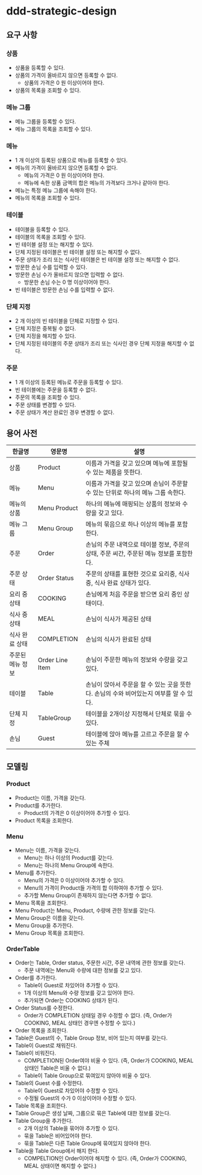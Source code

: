 # ddd-strategic-design

## 요구 사항

### 상품

* 상품을 등록할 수 있다.
* 상품의 가격이 올바르지 않으면 등록할 수 없다.
    * 상품의 가격은 0 원 이상이어야 한다.
* 상품의 목록을 조회할 수 있다.

### 메뉴 그룹

* 메뉴 그룹을 등록할 수 있다.
* 메뉴 그룹의 목록을 조회할 수 있다.

### 메뉴

* 1 개 이상의 등록된 상품으로 메뉴를 등록할 수 있다.
* 메뉴의 가격이 올바르지 않으면 등록할 수 없다.
    * 메뉴의 가격은 0 원 이상이어야 한다.
    * 메뉴에 속한 상품 금액의 합은 메뉴의 가격보다 크거나 같아야 한다.
* 메뉴는 특정 메뉴 그룹에 속해야 한다.
* 메뉴의 목록을 조회할 수 있다.

### 테이블

* 테이블을 등록할 수 있다.
* 테이블의 목록을 조회할 수 있다.
* 빈 테이블 설정 또는 해지할 수 있다.
* 단체 지정된 테이블은 빈 테이블 설정 또는 해지할 수 없다.
* 주문 상태가 조리 또는 식사인 테이블은 빈 테이블 설정 또는 해지할 수 없다.
* 방문한 손님 수를 입력할 수 있다.
* 방문한 손님 수가 올바르지 않으면 입력할 수 없다.
    * 방문한 손님 수는 0 명 이상이어야 한다.
* 빈 테이블은 방문한 손님 수를 입력할 수 없다.

### 단체 지정

* 2 개 이상의 빈 테이블을 단체로 지정할 수 있다.
* 단체 지정은 중복될 수 없다.
* 단체 지정을 해지할 수 있다.
* 단체 지정된 테이블의 주문 상태가 조리 또는 식사인 경우 단체 지정을 해지할 수 없다.

### 주문

* 1 개 이상의 등록된 메뉴로 주문을 등록할 수 있다.
* 빈 테이블에는 주문을 등록할 수 없다.
* 주문의 목록을 조회할 수 있다.
* 주문 상태를 변경할 수 있다.
* 주문 상태가 계산 완료인 경우 변경할 수 없다.

## 용어 사전

| 한글명 | 영문명 | 설명 |
| --- | --- | --- |
| 상품 | Product | 이름과 가격을 갖고 있으며 메뉴에 포함될 수 있는 제품을 뜻한다. |
| 메뉴 | Menu | 이름과 가격을 갖고 있으며 손님이 주문할 수 있는 단위로 하나의 메뉴 그룹 속한다. |
| 메뉴의 상품 | Menu Product | 하나의 메뉴에 매핑되는 상품의 정보와 수량을 갖고 있다. |
| 메뉴 그룹 | Menu Group | 메뉴의 묶음으로 하나 이상의 메뉴를 포함한다. |
| 주문 | Order | 손님의 주문 내역으로 테이블 정보, 주문의 상태, 주문 씨간, 주문된 메뉴 정보를 포함한다. |
| 주문 상태 | Order Status | 주문의 상태를 표현한 것으로 요리중, 식사중, 식사 완료 상태가 있다. |
| 요리 중 상태 | COOKING | 손님에게 처음 주문을 받으면 요리 중인 상태이다. |
| 식사 중 상태 | MEAL | 손님이 식사가 제공된 상태  |
| 식사 완료 상태 | COMPLETION | 손님의 식사가 완료된 상태 |
| 주문된 메뉴 정보 | Order Line Item | 손님이 주문한 메뉴의 정보와 수량을 갖고 있다. |
| 테이블 | Table | 손님이 앉아서 주문을 할 수 있는 곳을 뜻한다. 손님의 수와 비어있는지 여부를 알 수 있다. | 
| 단체 지정 | TableGroup | 테이블을 2개이상 지정해서 단체로 묶을 수 있다. | 
| 손님 | Guest | 테이블에 앉아 메뉴를 고르고 주문을 할 수 있는 주체 | 

## 모델링
### Product
- Product는 이름, 가격을 갖는다.
- Product를 추가한다.
  - Product의 가격은 0 이상이어야 추가할 수 있다.
- Product 목록을 조회한다.
  
### Menu
- Menu는 이름, 가격을 갖는다.
  - Menu는 하나 이상의 Product를 갖는다.
  - Menu는 하나의 Menu Group에 속한다.
- Menu를 추가한다.
  - Menu의 가격은 0 이상이어야 추가할 수 있다.
  - Menu의 가격이 Product들 가격의 합 이하여야 추가할 수 있다.
  - 추가할 Menu Group이 존재하지 않는다면 추가할 수 없다.
- Menu 목록을 조회한다.
- Menu Product는 Menu, Product, 수량에 관한 정보를 갖는다.
- Menu Group은 이름을 갖는다.
- Menu Group을 추가한다.
- Menu Group 목록을 조회한다. 

### OrderTable
- Order는 Table, Order status, 주문한 시간, 주문 내역에 관한 정보를 갖는다.
  - 주문 내역에는 Menu와 수량에 대한 정보를 갖고 있다.
- Order를 추가한다.
  - Table이 Guest로 차있어야 추가할 수 있다.
  - 1개 이상의 Menu와 수량 정보를 갖고 있어야 한다.
  - 추가되면 Order는 COOKING 상태가 된다.
- Order Status를 수정한다.
  - Order가 COMPLETION 상태일 경우 수정할 수 없다.
    (즉, Order가 COOKING, MEAL 상태인 경우엔 수정할 수 있다.)
- Order 목록을 조회한다.
- Table은 Guest의 수, Table Group 정보, 비어 있는지 여부를 갖는다.
- Table이 Guest로 채워진다.
- Table이 비워진다.
  - COMPLETION된 Order여야 비울 수 있다.
    (즉, Order가 COOKING, MEAL 상태인 Table은 비울 수 없다.)
  - Table이 Table Group으로 묶여있지 않아야 비울 수 있다.
- Table의 Guest 수를 수정한다.
  - Table이 Guest로 차있어야 수정할 수 있다.
  - 수정될 Guest의 수가 0 이상이어야 수정할 수 있다.
- Table 목록을 조회한다.
- Table Group은 생성 날짜, 그룹으로 묶은 Table에 대한 정보를 갖는다.
- Table Group을 추가한다.
  - 2개 이상의 Table을 묶어야 추가할 수 있다.
  - 묶을 Table은 비어있어야 한다.
  - 묶을 Table은 다른 Table Group에 묶여있지 않아야 한다.
- Table을 Table Group에서 해지 한다.
  - COMPELTION인 Order이어야 해지할 수 있다.
    (즉, Order가 COOKING, MEAL 상태이면 해지할 수 없다.)
